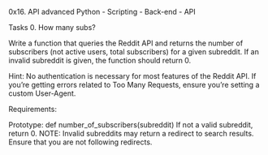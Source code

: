 0x16. API advanced Python - Scripting - Back-end - API

Tasks 0. How many subs?

Write a function that queries the Reddit API and returns the number of subscribers (not active users, total subscribers) for a given subreddit. If an invalid subreddit is given, the function should return 0.

Hint: No authentication is necessary for most features of the Reddit API. If you’re getting errors related to Too Many Requests, ensure you’re setting a custom User-Agent.

Requirements:

Prototype: def number_of_subscribers(subreddit) If not a valid subreddit, return 0. NOTE: Invalid subreddits may return a redirect to search results. Ensure that you are not following redirects.

